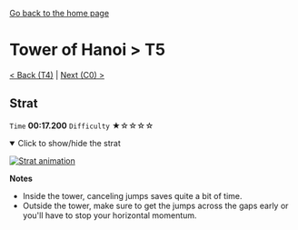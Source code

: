 [Go back to the home page](https://github.com/Doublevil/scbspeedrun)

# Tower of Hanoi > T5

[< Back (T4)](https://github.com/Doublevil/scbspeedrun/blob/main/levels/T/T4.md) | [Next (C0) >](https://github.com/Doublevil/scbspeedrun/blob/main/levels/C/C0.md)

## Strat

`Time` **00:17.200** `Difficulty` ★☆☆☆☆
<details open>
  <summary>Click to show/hide the strat</summary>

  [![Strat animation](https://github.com/Doublevil/scbspeedrun/blob/main/media/levels/T/T5_Strat.webp)](https://github.com/Doublevil/scbspeedrun/blob/main/media/levels/T/T5_Strat.mp4)

  **Notes**
  - Inside the tower, canceling jumps saves quite a bit of time.
  - Outside the tower, make sure to get the jumps across the gaps early or you'll have to stop your horizontal momentum.
</details>
